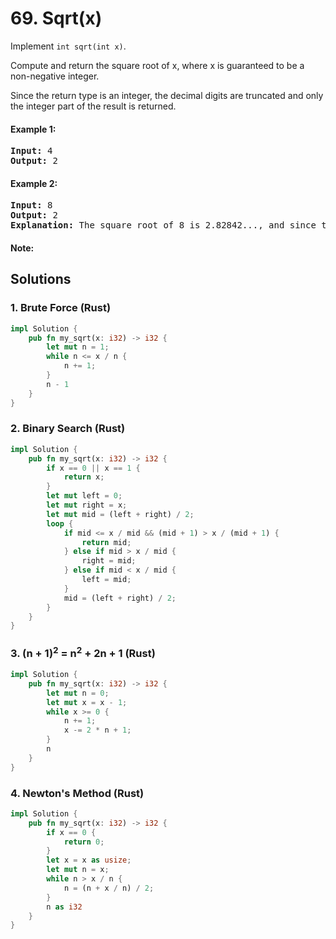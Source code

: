 # 69. Sqrt(x)
Implement <code>int sqrt(int x)</code>.

Compute and return the square root of x, where x is guaranteed to be a non-negative integer.

Since the return type is an integer, the decimal digits are truncated and only the integer part of the result is returned.

#### Example 1:
<pre>
<strong>Input:</strong> 4
<strong>Output:</strong> 2
</pre>

#### Example 2:
<pre>
<strong>Input:</strong> 8
<strong>Output:</strong> 2
<strong>Explanation:</strong> The square root of 8 is 2.82842..., and since the decimal part is truncated, 2 is returned.
</pre>

#### Note:

## Solutions

### 1. Brute Force (Rust)
```Rust
impl Solution {
    pub fn my_sqrt(x: i32) -> i32 {
        let mut n = 1;
        while n <= x / n {
            n += 1;
        }
        n - 1
    }
}
```

### 2. Binary Search (Rust)
```Rust
impl Solution {
    pub fn my_sqrt(x: i32) -> i32 {
        if x == 0 || x == 1 {
            return x;
        }
        let mut left = 0;
        let mut right = x;
        let mut mid = (left + right) / 2;
        loop {
            if mid <= x / mid && (mid + 1) > x / (mid + 1) {
                return mid;
            } else if mid > x / mid {
                right = mid;
            } else if mid < x / mid {
                left = mid;
            }
            mid = (left + right) / 2;
        }
    }
}
```

### 3. (n + 1)<sup>2</sup> = n<sup>2</sup> + 2n + 1 (Rust)
```Rust
impl Solution {
    pub fn my_sqrt(x: i32) -> i32 {
        let mut n = 0;
        let mut x = x - 1;
        while x >= 0 {
            n += 1;
            x -= 2 * n + 1;
        }
        n
    }
}
```

### 4. Newton's Method (Rust)
```Rust
impl Solution {
    pub fn my_sqrt(x: i32) -> i32 {
        if x == 0 {
            return 0;
        }
        let x = x as usize;
        let mut n = x;
        while n > x / n {
            n = (n + x / n) / 2;
        }
        n as i32
    }
}
```
